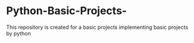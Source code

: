 # Python-Basic-Projects-
This repository is created for a basic projects implementing  basic projects by python
